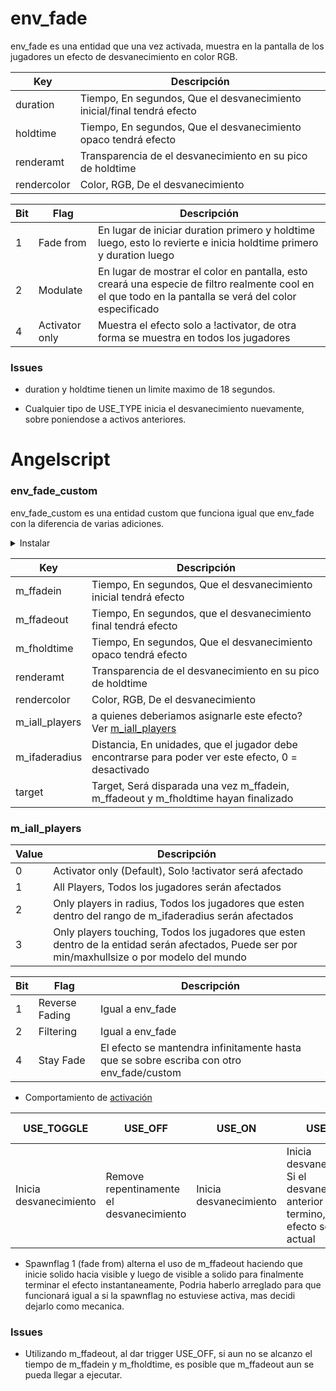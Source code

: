 # env_fade

env_fade es una entidad que una vez activada, muestra en la pantalla de los jugadores un efecto de desvanecimiento en color RGB.

| Key | Descripción |
|-----|-------------|
| duration | Tiempo, En segundos, Que el desvanecimiento inicial/final tendrá efecto |
| holdtime | Tiempo, En segundos, Que el desvanecimiento opaco tendrá efecto |
| renderamt | Transparencia de el desvanecimiento en su pico de holdtime |
| rendercolor | Color, RGB, De el desvanecimiento |

| Bit | Flag | Descripción |
|-----|------|-------------|
| 1 | Fade from | En lugar de iniciar duration primero y holdtime luego, esto lo revierte e inicia holdtime primero y duration luego |
| 2 | Modulate | En lugar de mostrar el color en pantalla, esto creará una especie de filtro realmente cool en el que todo en la pantalla se verá del color especificado |
| 4 | Activator only | Muestra el efecto solo a !activator, de otra forma se muestra en todos los jugadores |


### Issues

- duration y holdtime tienen un limite maximo de 18 segundos.

- Cualquier tipo de USE_TYPE inicia el desvanecimiento nuevamente, sobre poniendose a activos anteriores.

# Angelscript

### env_fade_custom

env_fade_custom es una entidad custom que funciona igual que env_fade con la diferencia de varias adiciones.

<details><summary>Instalar</summary>
<p>

Requiere:
- [env_fade_custom](../../../scripts/maps/mikk/env_fade_custom.as)
- [utils](../../../scripts/maps/mikk/utils.as)

[Descarga con un toque](../batch_english.md)

<details><summary>Batch</summary>
<p>

```bat
set Main=https://github.com/Mikk155/Sven-Co-op/raw/main/
set Files=utils env_fade_custom
set output=scripts/maps/mikk/
if not exist %output% (
  mkdir %output:/=\%
)
(for %%a in (%Files%) do (
  curl -LJO %Main%%%a.as
  
  move %%a.as %Output%
)) 
```

</p>
</details>

En tu map_script Agrega:
```angelscript
#include "mikk/env_fade_custom"

void MapInit()
{
	env_fade_custom::Register();
}
```

</p>
</details>

| Key | Descripción |
|-----|-------------|
| m_ffadein | Tiempo, En segundos, Que el desvanecimiento inicial tendrá efecto |
| m_ffadeout | Tiempo, En segundos, que el desvanecimiento final tendrá efecto |
| m_fholdtime | Tiempo, En segundos, Que el desvanecimiento opaco tendrá efecto |
| renderamt | Transparencia de el desvanecimiento en su pico de holdtime |
| rendercolor | Color, RGB, De el desvanecimiento |
| m_iall_players | a quienes deberiamos asignarle este efecto? Ver [m_iall_players](#m_iall_players) |
| m_ifaderadius | Distancia, En unidades, que el jugador debe encontrarse para poder ver este efecto, 0 = desactivado |
| target | Target, Será disparada una vez m_ffadein, m_ffadeout y m_fholdtime hayan finalizado |

### m_iall_players

| Value | Descripción |
|-------|-------------|
| 0 | Activator only (Default), Solo !activator será afectado |
| 1 | All Players, Todos los jugadores serán afectados |
| 2 | Only players in radius, Todos los jugadores que esten dentro del rango de m_ifaderadius serán afectados|
| 3 | Only players touching, Todos los jugadores que esten dentro de la entidad serán afectados, Puede ser por min/maxhullsize o por modelo del mundo |

| Bit | Flag | Descripción |
|-----|------|-------------|
| 1 | Reverse Fading | Igual a env_fade |
| 2 | Filtering | Igual a env_fade |
| 4 | Stay Fade | El efecto se mantendra infinitamente hasta que se sobre escriba con otro env_fade/custom |


- Comportamiento de [activación](triggering_system_english.md)

| USE_TOGGLE | USE_OFF | USE_ON | USE_SET | target !activator | target USE_TYPE |
|------------|---------|--------|---------|-------------------|-----------------|
| Inicia desvanecimiento | Remove repentinamente el desvanecimiento | Inicia desvanecimiento | Inicia desvanecimiento, Si el desvanecimiento anterior aun no termino, no tiene efecto sobre el actual | !activator | USE_TOGGLE |

- Spawnflag 1 (fade from) alterna el uso de m_ffadeout haciendo que inicie solido hacia visible y luego de visible a solido para finalmente terminar el efecto instantaneamente, Podria haberlo arreglado para que funcionará igual a si la spawnflag no estuviese activa, mas decidi dejarlo como mecanica.

### Issues

- Utilizando m_ffadeout, al dar trigger USE_OFF, si aun no se alcanzo el tiempo de m_ffadein y m_fholdtime, es posible que m_ffadeout aun se pueda llegar a ejecutar.

